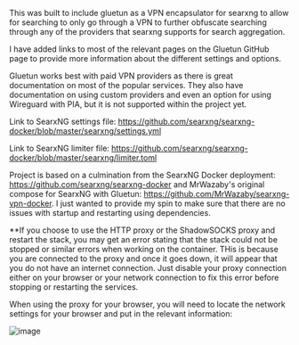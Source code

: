 This was built to include gluetun as a VPN encapsulator for searxng to allow for searching to only go through a VPN to further obfuscate searching through any of the providers that searxng supports for search aggregation.

I have added links to most of the relevant pages on the Gluetun GitHub page to provide more information about the different settings and options. 

Gluetun works best with paid VPN providers as there is great documentation on most of the popular services. They also have documentation on using custom providers and even an option for using Wireguard with PIA, but it is not supported within the project yet.

Link to SearxNG settings file: https://github.com/searxng/searxng-docker/blob/master/searxng/settings.yml

Link to SearxNG limiter file: https://github.com/searxng/searxng-docker/blob/master/searxng/limiter.toml

Project is based on a culmination from the SearxNG Docker deployment: https://github.com/searxng/searxng-docker and MrWazaby's original compose for SearxNG with Gluetun: https://github.com/MrWazaby/searxng-vpn-docker. I just wanted to provide my spin to make sure that there are no issues with startup and restarting using dependencies.

**If you choose to use the HTTP proxy or the ShadowSOCKS proxy and restart the stack, you may get an error stating that the stack could not be stopped or similar errors when working on the container. THis is because you are connected to the proxy and once it goes down, it will appear that you do not have an internet connection. Just disable your proxy connection either on your browser or your network connection to fix this error before stopping or restarting the services.

When using the proxy for your browser, you will need to locate the network settings for your browser and put in the relevant information:

![image](https://github.com/user-attachments/assets/245e90d4-227b-49a6-8358-0d27312cbc64)
